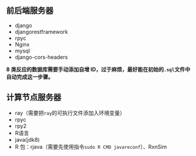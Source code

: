 ## 前后端服务器

- django
- djangorestframework
- rpyc
- Nginx
- mysql
- django-cors-headers

**8 类反应的数据库需要手动添加自增 ID，过于麻烦，最好能在初始的`.sql`文件中自动完成这一步骤。**

## 计算节点服务器

- ray（需要把`ray`的可执行文件添加入环境变量）
- rpyc
- rpy2
- R语言
- java(jdk8)
- R 包：rjava（需要先使用指令`sudo R CMD javareconf`）、RxnSim
